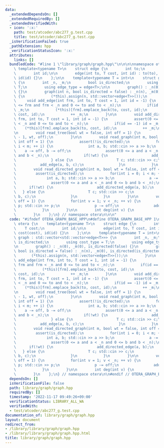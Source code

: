 ```yaml
---
data:
  _extendedDependsOn: []
  _extendedRequiredBy: []
  _extendedVerifiedWith:
  - icon: ':x:'
    path: test/atcoder/abc277_g.test.cpp
    title: test/atcoder/abc277_g.test.cpp
  _isVerificationFailed: true
  _pathExtension: hpp
  _verificationStatusIcon: ':x:'
  attributes:
    links: []
  bundledCode: "#line 1 \"library/graph/graph.hpp\"\n\n\n\nnamespace otera {\n   \
    \ template<typename T>\n    struct edge {\n        int to;\n        T cost;\n\
    \        int id;\n\n        edge(int to, T cost, int id) : to(to), cost(cost),\
    \ id(id) {}\n    };\n\n    template<typename T = int>\n    struct graph : std::vector<std::vector<edge<T>>>\
    \ {\n        int _n, _m;\n        bool is_directed;\n        using cost_type =\
    \ T;\n        using edge_type = edge<T>;\n\n        graph() : _n(0), _m(0), is_directed(false)\
    \ {}\n        graph(int n, bool is_directed = false) : _n(n), _m(0), is_directed(is_directed)\
    \ {\n            (*this).assign(n, std::vector<edge<T>>());\n        }\n\n   \
    \     void add_edge(int frm, int to, T cost = 1, int id = -1) {\n            assert(0\
    \ <= frm and frm < _n and 0 <= to and to < _n);\n            if(id == -1) id =\
    \ _m;\n            (*this)[frm].emplace_back(to, cost, id);\n            (*this)[to].emplace_back(frm,\
    \ cost, id);\n            ++ _m;\n        }\n\n        void add_directed_edge(int\
    \ frm, int to, T cost = 1, int id = -1) {\n            assert(0 <= frm and frm\
    \ < _n and 0 <= to and to < _n);\n            if(id == -1) id = _m;\n        \
    \    (*this)[frm].emplace_back(to, cost, id);\n            ++ _m;\n        }\n\
    \n        void read_tree(bool wt = false, int off = 1) {\n            read_graph(_n\
    \ - 1, wt, off);\n        }\n\n        void read_graph(int m, bool wt = false,\
    \ int off = 1) {\n            assert(!is_directed);\n            for(int i = 0;\
    \ i < m; ++ i) {\n                int a, b; std::cin >> a >> b;\n            \
    \    a -= off, b -= off;\n                assert(0 <= a and a < _n and 0 <= b\
    \ and b < _n);\n                if(!wt) {\n                    add_edge(a, b);\n\
    \                } else {\n                    T c; std::cin >> c;\n         \
    \           add_edge(a, b, c);\n                }\n            }\n        }\n\n\
    \        void read_directed_graph(int m, bool wt = false, int off = 1) {\n   \
    \         assert(is_directed);\n            for(int i = 0; i < m; ++ i) {\n  \
    \              int a, b; std::cin >> a >> b;\n                a -= off, b -= off;\n\
    \                assert(0 <= a and a < _n and 0 <= b and b < _n);\n          \
    \      if(!wt) {\n                    add_directed_edge(a, b);\n             \
    \   } else {\n                    T c; std::cin >> c;\n                    add_directed_edge(a,\
    \ b, c);\n                }\n            }\n        }\n\n        void read_parent(int\
    \ off = 1) {\n            for(int v = 1; v < _n; ++ v) {\n                int\
    \ p; std::cin >> p;\n                p -= off;\n                add_edge(p, v);\n\
    \            }\n        }\n\n        int deg(int v) {\n            return (int)size((*this)[v]);\n\
    \        }\n    };\n} // namespace otera\n\n\n"
  code: "#ifndef OTERA_GRAPH_BASE_HPP\n#define OTERA_GRAPH_BASE_HPP 1\n\nnamespace\
    \ otera {\n    template<typename T>\n    struct edge {\n        int to;\n    \
    \    T cost;\n        int id;\n\n        edge(int to, T cost, int id) : to(to),\
    \ cost(cost), id(id) {}\n    };\n\n    template<typename T = int>\n    struct\
    \ graph : std::vector<std::vector<edge<T>>> {\n        int _n, _m;\n        bool\
    \ is_directed;\n        using cost_type = T;\n        using edge_type = edge<T>;\n\
    \n        graph() : _n(0), _m(0), is_directed(false) {}\n        graph(int n,\
    \ bool is_directed = false) : _n(n), _m(0), is_directed(is_directed) {\n     \
    \       (*this).assign(n, std::vector<edge<T>>());\n        }\n\n        void\
    \ add_edge(int frm, int to, T cost = 1, int id = -1) {\n            assert(0 <=\
    \ frm and frm < _n and 0 <= to and to < _n);\n            if(id == -1) id = _m;\n\
    \            (*this)[frm].emplace_back(to, cost, id);\n            (*this)[to].emplace_back(frm,\
    \ cost, id);\n            ++ _m;\n        }\n\n        void add_directed_edge(int\
    \ frm, int to, T cost = 1, int id = -1) {\n            assert(0 <= frm and frm\
    \ < _n and 0 <= to and to < _n);\n            if(id == -1) id = _m;\n        \
    \    (*this)[frm].emplace_back(to, cost, id);\n            ++ _m;\n        }\n\
    \n        void read_tree(bool wt = false, int off = 1) {\n            read_graph(_n\
    \ - 1, wt, off);\n        }\n\n        void read_graph(int m, bool wt = false,\
    \ int off = 1) {\n            assert(!is_directed);\n            for(int i = 0;\
    \ i < m; ++ i) {\n                int a, b; std::cin >> a >> b;\n            \
    \    a -= off, b -= off;\n                assert(0 <= a and a < _n and 0 <= b\
    \ and b < _n);\n                if(!wt) {\n                    add_edge(a, b);\n\
    \                } else {\n                    T c; std::cin >> c;\n         \
    \           add_edge(a, b, c);\n                }\n            }\n        }\n\n\
    \        void read_directed_graph(int m, bool wt = false, int off = 1) {\n   \
    \         assert(is_directed);\n            for(int i = 0; i < m; ++ i) {\n  \
    \              int a, b; std::cin >> a >> b;\n                a -= off, b -= off;\n\
    \                assert(0 <= a and a < _n and 0 <= b and b < _n);\n          \
    \      if(!wt) {\n                    add_directed_edge(a, b);\n             \
    \   } else {\n                    T c; std::cin >> c;\n                    add_directed_edge(a,\
    \ b, c);\n                }\n            }\n        }\n\n        void read_parent(int\
    \ off = 1) {\n            for(int v = 1; v < _n; ++ v) {\n                int\
    \ p; std::cin >> p;\n                p -= off;\n                add_edge(p, v);\n\
    \            }\n        }\n\n        int deg(int v) {\n            return (int)size((*this)[v]);\n\
    \        }\n    };\n} // namespace otera\n\n#endif // OTERA_GRAPH_BASE_HPP"
  dependsOn: []
  isVerificationFile: false
  path: library/graph/graph.hpp
  requiredBy: []
  timestamp: '2022-11-17 09:49:26+09:00'
  verificationStatus: LIBRARY_ALL_WA
  verifiedWith:
  - test/atcoder/abc277_g.test.cpp
documentation_of: library/graph/graph.hpp
layout: document
redirect_from:
- /library/library/graph/graph.hpp
- /library/library/graph/graph.hpp.html
title: library/graph/graph.hpp
---
```

